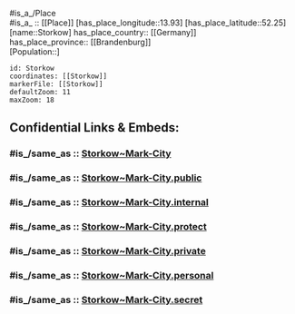 ﻿---
confidential: public
isDeleted: false
location:
- 52.25
- 13.93
mapmarker: city
mapzoom:
- 7
- 12
SpocWebEntityId: 34597
tags:
- geo/City
type: City
---

#is_a_/Place  
#is_a_ :: [[Place]] 
[has_place_longitude::13.93] 
[has_place_latitude::52.25] 
[name::Storkow] 
has_place_country:: [[Germany]]  
has_place_province:: [[Brandenburg]]  
[Population::] 



```leaflet
id: Storkow
coordinates: [[Storkow]] 
markerFile: [[Storkow]] 
defaultZoom: 11 
maxZoom: 18
```


## Confidential Links & Embeds: 

### #is_/same_as :: [Storkow~Mark-City](/_Standards/Earth/Continent/Europe/Europe~Central/Germany/Germany~East/Brandenburg/counties~Brandenburg/Oder-Spree/cities~Oder-Spree/Storkow~Mark/boroughs~Storkow~Mark/Storkow~Mark-City.md) 

### #is_/same_as :: [Storkow~Mark-City.public](/_public/Earth/Continent/Europe/Europe~Central/Germany/Germany~East/Brandenburg/counties~Brandenburg/Oder-Spree/cities~Oder-Spree/Storkow~Mark/boroughs~Storkow~Mark/Storkow~Mark-City.public.md) 

### #is_/same_as :: [Storkow~Mark-City.internal](/_internal/Earth/Continent/Europe/Europe~Central/Germany/Germany~East/Brandenburg/counties~Brandenburg/Oder-Spree/cities~Oder-Spree/Storkow~Mark/boroughs~Storkow~Mark/Storkow~Mark-City.internal.md) 

### #is_/same_as :: [Storkow~Mark-City.protect](/_protect/Earth/Continent/Europe/Europe~Central/Germany/Germany~East/Brandenburg/counties~Brandenburg/Oder-Spree/cities~Oder-Spree/Storkow~Mark/boroughs~Storkow~Mark/Storkow~Mark-City.protect.md) 

### #is_/same_as :: [Storkow~Mark-City.private](/_private/Earth/Continent/Europe/Europe~Central/Germany/Germany~East/Brandenburg/counties~Brandenburg/Oder-Spree/cities~Oder-Spree/Storkow~Mark/boroughs~Storkow~Mark/Storkow~Mark-City.private.md) 

### #is_/same_as :: [Storkow~Mark-City.personal](/_personal/Earth/Continent/Europe/Europe~Central/Germany/Germany~East/Brandenburg/counties~Brandenburg/Oder-Spree/cities~Oder-Spree/Storkow~Mark/boroughs~Storkow~Mark/Storkow~Mark-City.personal.md) 

### #is_/same_as :: [Storkow~Mark-City.secret](/_secret/Earth/Continent/Europe/Europe~Central/Germany/Germany~East/Brandenburg/counties~Brandenburg/Oder-Spree/cities~Oder-Spree/Storkow~Mark/boroughs~Storkow~Mark/Storkow~Mark-City.secret.md)

